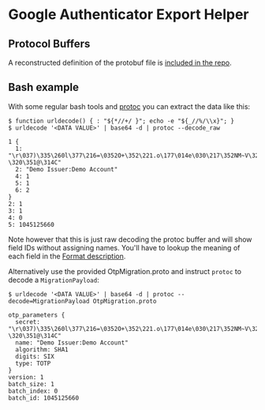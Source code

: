 # Google Authenticator Export Helper

## Protocol Buffers

A reconstructed definition of the protobuf file is [included in the repo](OtpMigration.proto).

## Bash example

With some regular bash tools and [protoc](https://developers.google.com/protocol-buffers/docs/downloads) you can extract the data like this:

```
$ function urldecode() { : "${*//+/ }"; echo -e "${_//%/\\x}"; }
$ urldecode '<DATA VALUE>' | base64 -d | protoc --decode_raw

1 {
  1: "\r\037)\335\260l\377\216=\0352O+\352\221.o\177\014e\030\217\352NM~V\322\322 \320\351@\314C"
  2: "Demo Issuer:Demo Account"
  4: 1
  5: 1
  6: 2
}
2: 1
3: 1
4: 0
5: 1045125660
```

Note however that this is just raw decoding the protoc buffer and will show field IDs without assigning names. You'll have to lookup the meaning of each field in the [Format description](#format-description).

Alternatively use the provided OtpMigration.proto and instruct `protoc` to decode a `MigrationPayload`:
```
$ urldecode '<DATA VALUE>' | base64 -d | protoc --decode=MigrationPayload OtpMigration.proto

otp_parameters {
  secret: "\r\037)\335\260l\377\216=\0352O+\352\221.o\177\014e\030\217\352NM~V\322\322 \320\351@\314C"
  name: "Demo Issuer:Demo Account"
  algorithm: SHA1
  digits: SIX
  type: TOTP
}
version: 1
batch_size: 1
batch_index: 0
batch_id: 1045125660

```
